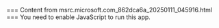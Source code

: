 === Content from msrc.microsoft.com_862dca6a_20250111_045916.html ===
You need to enable JavaScript to run this app.
